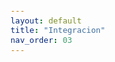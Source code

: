 ```yaml
---
layout: default
title: "Integracion"
nav_order: 03
---
```


<html lang="es">
<head>
    <meta charset="UTF-8">
    <meta name="viewport" content="width=device-width, initial-scale=1.0">
    <title>Integracion</title>
    <link href="https://cdn.jsdelivr.net/npm/bootstrap@5.3.0/dist/css/bootstrap.min.css" rel="stylesheet">
    <link rel="stylesheet" href="https://cdn.jsdelivr.net/npm/bootstrap-icons@1.10.0/font/bootstrap-icons.css">
    <style>
        :root {
            --primary: #761a8d;
            --primary-light: #8e3ea5;
            --primary-dark: #5a0f6e;
        }

        body {
            padding-top: 2rem;
            padding-bottom: 2rem;
        }

        .content {
            max-width: 800px;
            margin: 0 auto;
            padding: 0 1rem;
        }

        h1,
        h2,
        h3,
        h4,
        h5,
        h6 {
            color: var(--primary);
            margin-top: 2rem;
            margin-bottom: 1rem;
        }

        img {
            max-width: 100%;
            height: auto;
            display: block;
            margin: 2rem auto;
            border-radius: 8px;
            box-shadow: 0 4px 8px rgba(0, 0, 0, 0.1);
        }

        table {
            width: 100%;
            margin: 2rem 0;
            border-collapse: collapse;
        }

        th,
        td {
            padding: 0.75rem;
            border: 1px solid #dee2e6;
            text-align: left;
        }

        th {
            background-color: #f8f9fa;
            font-weight: 600;
        }

        pre {
            background-color: #f8f9fa;
            padding: 1rem;
            border-radius: 4px;
            overflow-x: auto;
        }

        code {
            font-family: 'Courier New', Courier, monospace;
            background-color: #f8f9fa;
            padding: 0.2rem 0.4rem;
            border-radius: 3px;
            font-size: 0.9em;
        }

        blockquote {
            border-left: 4px solid var(--primary);
            padding-left: 1rem;
            margin-left: 0;
            color: #6c757d;
            font-style: italic;
        }

        .btn-back {
            margin-top: 2rem;
        }
    </style>
</head>

<body>
    <div class="container">
        <div class="content">
            <h2 id="integracion-de-las-aplicaciones">Integración de las aplicaciones</h2>
            <p>La integración de datos es el proceso de combinar información proveniente de múltiples fuentes para crear
                una visión unificada y coherente de la información. Aunque generalmente se asocia con el proceso ETL
                (Extracción, Transformación y Carga) para fines analíticos en un Datawarehouse, la integración de datos
                puede ir mucho más allá.</p>
            <h2 id="tipos-de-integracion-de-las-aplicaciones">Tipos de integración de las aplicaciones</h2>
            <h3 id="integracion-punto-a-punto-point-to-point">Integración punto a punto (point-to-point)</h3>
            <p>Es el tipo de integración más sencillo, ya que consiste en que un desarrollador establezca una conexión
                entre dos aplicaciones para que compartan información. La desventaja de esta integración es que cuando
                las aplicaciones y los sistemas sufren modificaciones, los desarrolladores tienen que crear manualmente
                una nueva conexión para cada aplicación o caso práctico nuevo, lo cual puede ocasionar problemas y
                dificultar su adaptación.</p>
            <h3 id="integracion-de-distribucion-y-enlace-hub-and-spoke">Integración de distribución y enlace
                (hub-and-spoke)</h3>
            <p>Este tipo de integración crea un intercambio central de mensajes para gestionar las conexiones entre
                aplicaciones diferentes. Se lo puede comparar con hacer una conexión en un aeropuerto para ir de una
                ciudad a otra, en lugar de tomar un vuelo directo. Gracias a cada conexión con el centro de
                distribución, se evita la necesidad de utilizar una integración punto a punto.</p>
            <p>Un enfoque para la integración de distribución y enlace es la integración de aplicaciones empresariales
                (EAI), en el que la aplicación de la integración funciona como centro. Otro enfoque es el bus de
                servicios empresariales (ESB), que envía mensajes entre los servicios. Son conceptos relacionados, por
                lo que a veces se considera al ESB como un método específico para implementar la EAI.</p>
            <h3 id="plataforma-de-integracion-como-servicio-ipaas">Plataforma de integración como servicio (iPaaS)</h3>
            <p>iPaaS es un servicio basado en la nube que gestiona varias funciones de integración de las aplicaciones.
                Gracias a la automatización, facilita la conexión de aplicaciones y datos implementados en cualquier
                entorno. </p>
            <h3 id="integracion-de-los-datos">Integración de los datos</h3>
            <p>Se suele hablar de integración de aplicaciones e integración de datos como equivalentes, pero los
                conceptos y los usos de cada una son diferentes.</p>
            <p>La integración de datos, a veces denominada "procesamiento de datos basado en lotes", genera una
                ubicación central para acceder a los datos de distintas fuentes. Por lo general, la integración de datos
                ocurre una vez que finalizan los procesos de las aplicaciones. Las empresas la utilizan para analizar el
                rendimiento y garantizar la uniformidad y la calidad de los datos.</p>
            <p>Imagine una gran empresa con distintos departamentos, en la que cada uno tiene sus propios datos. La
                integración de datos permite que estos departamentos los compartan, los analicen y colaboren entre
                ellos.</p>
            <h2 id="ejemplos-y-casos-practicos-de-la-integracion-de-las-aplicaciones">Ejemplos y casos prácticos de la
                integración de las aplicaciones</h2>
            <p>Uno de los motivos principales por los que las empresas adoptan estrategias de integración de las
                aplicaciones es para modernizar los sistemas heredados, lo cual suele estar vinculado con las prácticas
                actuales como la integración ágil. A continuación, se describen algunos ejemplos de la manera en que la
                integración de las aplicaciones puede mejorar la gestión de las empresas.</p>
            <h3 id="integracion-de-las-aplicaciones-en-los-sistemas-y-los-partners">Integración de las aplicaciones en
                los sistemas y los partners</h3>
            <p>Los sistemas de planificación de recursos empresariales (ERP), como SAP, son centros importantes de todo
                tipo de actividades comerciales en una empresa. Los sistemas de ERP ofrecen mejores resultados cuando
                pueden trabajar con información de otras aplicaciones y servicios. Por ejemplo, pueden agilizar el pago
                de nómina o mejorar la eficiencia de la cadena de suministro. Los sistemas de gestión de relaciones con
                el cliente (CRM), como Salesforce, también pueden beneficiarse de la integración de las aplicaciones al
                permitir que los equipos de soporte brinden un servicio más personalizado o que los equipos de ventas
                sean más eficientes.</p>
            <h3 id="salud">Salud</h3>
            <p>La integración de aplicaciones facilita el intercambio de datos de los pacientes entre los proveedores de
                salud y las empresas de seguros. Un ejemplo es la integración con los sistemas de historias clínicas
                electrónicas (EHR), que permite que los proveedores de salud tengan acceso a más información de los
                pacientes para mejorar la calidad de la atención.</p>
            <h3 id="fabricacion-venta-minorista-y-comercio-electronico">Fabricación, venta minorista y comercio
                electrónico</h3>
            <p>En los sectores de fabricación y venta minorista, las aplicaciones conectadas pueden supervisar las
                líneas de producción y los ciclos de vida de productos para asegurarse de que se fabriquen y envíen los
                productos correctos a los clientes indicados. Con respecto a la fabricación y la distribución, los
                dispositivos conectados y las aplicaciones integradas trabajan en conjunto para identificar problemas en
                la producción, conservar la calidad, facilitar la logística y controlar los costos.</p>
            <h3 id="servicios-bancarios">Servicios bancarios</h3>
            <p>Si alguna vez utilizó una aplicación bancaria en su dispositivo móvil para pagar facturas, es posible que
                se haya beneficiado de la integración de las aplicaciones. Gracias a las aplicaciones integradas, los
                clientes pueden acceder y gestionar su dinero e interactuar con productos y servicios relacionados, como
                los préstamos y las hipotecas. La integración de las aplicaciones ayuda a las instituciones financieras
                a ofrecer mejores servicios internos y orientados a los clientes, reducir los costos de la TI y mejorar
                la experiencia de los desarrolladores.</p>
            <h2 id="ventajas-de-la-integracion-de-las-aplicaciones">Ventajas de la integración de las aplicaciones</h2>
            <ul>
                <li>Entornos conectados: La integración de las aplicaciones aporta flexibilidad y opciones a los
                    desarrolladores, como distintas maneras de conectarse a extremos diferentes. Permite que los
                    usuarios accedan a datos a los que no tendrían acceso de otra manera. Al utilizar el edge computing,
                    la integración de las aplicaciones permite que las empresas distribuyan los recursos en varias
                    ubicaciones, lo cual se traduce en servicios más confiables y ágiles.</li>
                <li>Adopción rápida de tecnología nueva: La integración orientada a las API y la EDA permiten que los
                    desarrolladores incorporen tecnologías nuevas más rápido. Estos métodos posibilitan transiciones
                    empresariales más ágiles y oportunas. </li>
                <li>Productividad: Las plataformas integradas aportan eficiencia y flexibilidad. Por ejemplo, acceder a
                    los datos a través de una API puede resultar mucho más sencillo que recurrir directamente a una
                    plataforma de hosting. Gracias a la integración, se conectan las aplicaciones implementadas en
                    entornos diferentes, ya sea que se encuentren en las instalaciones, en la nube o en los dispositivos
                    del Internet de las cosas (IoT) en el extremo de la red.</li>
                <li>Reducción de costos y ajuste simplificado: Cuando una empresa necesita ajustar la capacidad, una
                    estrategia de integración de las aplicaciones simplifica el proceso para realizar modificaciones.
                    Los conectores de aplicaciones y las API posibilitan que las empresas no tengan que empezar desde
                    cero a la hora de agregar o ampliar integraciones nuevas. Por lo tanto, se ahorra tiempo y se
                    reducen costos mientras las empresas obtienen nuevas fuentes de ingresos.</li>
                <li>Mejoras de la experiencia del usuario: Los clientes obtienen mejores resultados cuando las
                    aplicaciones que utilizan están conectadas entre sí. Al combinar los sistemas, las empresas ofrecen
                    una experiencia digital unificada, de modo que los clientes pueden acceder a diversos servicios
                    desde un mismo lugar.</li>
            </ul>
            <h2 id="desafios-de-la-integracion-de-las-aplicaciones">Desafíos de la integración de las aplicaciones</h2>
            <p>A pesar de sus ventajas, la integración de las aplicaciones implica modificaciones y complejidades
                nuevas, lo cual puede presentar desafíos.</p>
            <ul>
                <li>Complejidad: La integración de las aplicaciones y los procesos empresariales representan tanto un
                    desafío empresarial como uno organizativo, ya que se requiere coordinar equipos y sistemas
                    diferentes. Un proyecto de integración puede volverse más complejo cuando primero se deben
                    automatizar procesos manuales.</li>
                <li>Gestión de aplicaciones personalizadas: La conexión de aplicaciones aisladas o integraciones
                    personalizadas puede implicar tareas de codificación que llevan mucho tiempo.</li>
                <li>Problemas de seguridad: Conservar la confidencialidad y la integridad de la información es un
                    requisito esencial de la mayoría de las empresas. Los equipos necesitan garantizar que las
                    aplicaciones integradas cumplan con los estándares de control de datos y seguridad de la información
                    de la empresa.</li>
            </ul>
            <h2 id="aspectos-que-se-deben-considerar-para-las-soluciones-de-la-integracion-de-las-aplicaciones">Aspectos
                que se deben considerar para las soluciones de la integración de las aplicaciones</h2>
            <p>Se deben tener en cuenta los siguientes factores a la hora de evaluar las soluciones de integración de
                las aplicaciones.</p>
            <ul>
                <li>Facilidad de uso y accesibilidad de conocimientos: Hay más probabilidades de que el proyecto de
                    integración de las aplicaciones tenga éxito cuando se elige una solución que le resulta sencilla a
                    personas con distintos niveles de conocimiento. La facilidad de uso logra que los flujos de trabajo
                    sean más eficientes e incentiva su adopción.</li>
                <li>Flexibilidad de las aplicaciones y los entornos: Las aplicaciones pueden ejecutarse en diversos
                    entornos, y permanentemente aparecen nuevos que lo hacen en línea. Las soluciones de integración
                    deben adaptarse a esta flexibilidad. En muchos casos, la solución gestionada y basada en la nube
                    será la primera que respalde nuevos sistemas de software y garantice la compatibilidad óptima en las
                    plataformas.</li>
                <li>Seguridad: Las soluciones de integración deben ofrecer funciones de seguridad integrada, como el
                    cifrado, la autenticación y la autorización. Estas medidas protegen los datos confidenciales y
                    evitan el acceso no autorizado a ellos.</li>
            </ul>
            <p>Además de estos aspectos, es una buena idea que las empresas utilicen un entorno de desarrollo integrado
                (IDE), que es un sistema de software que combina herramientas comunes para desarrolladores en una sola
                interfaz de usuario gráfica (GUI). Los IDE permiten que los desarrolladores comiencen a programar
                aplicaciones nuevas con rapidez, ya que no necesitan establecer ni integrar manualmente varias
                herramientas como parte del proceso de configuración.</p>

                <iframe
    src="https://nbviewer.jupyter.org/github/rodrigflorencia/optativa-automatizacion/blob/main/_apuntes/02A_Chatbot.ipynb"
    width="100%"
    height="1000px"
    style="border: 1px solid #ddd; border-radius: 8px;"
    allowfullscreen>
</iframe>

<iframe
    src="https://nbviewer.jupyter.org/github/rodrigflorencia/optativa-automatizacion/blob/main/_apuntes/03A_Chat.ipynb"
    width="100%"
    height="1000px"
    style="border: 1px solid #ddd; border-radius: 8px;"
    allowfullscreen>
</iframe>

            <div class="d-grid gap-2 d-md-flex justify-content-md-end mt-4">
                <a href="javascript:history.back()" class="btn btn-outline-primary btn-back">
                    <i class="bi bi-arrow-left me-2"></i>Volver
                </a>
            </div>
        </div>
    </div>
    <script src="https://cdn.jsdelivr.net/npm/bootstrap@5.3.0/dist/js/bootstrap.bundle.min.js"></script>
</body>

</html>
